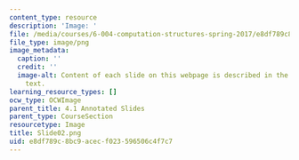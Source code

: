 ```yaml
---
content_type: resource
description: 'Image: '
file: /media/courses/6-004-computation-structures-spring-2017/e8df789c8bc9acecf023596506c4f7c7_Slide02.png
file_type: image/png
image_metadata:
  caption: ''
  credit: ''
  image-alt: Content of each slide on this webpage is described in the surrounding
    text.
learning_resource_types: []
ocw_type: OCWImage
parent_title: 4.1 Annotated Slides
parent_type: CourseSection
resourcetype: Image
title: Slide02.png
uid: e8df789c-8bc9-acec-f023-596506c4f7c7
---
```

